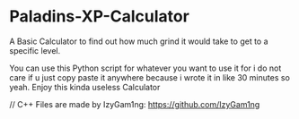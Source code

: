 # Paladins-XP-Calculator
A Basic Calculator to find out how much grind it would take to get to a specific level.

You can use this Python script for whatever you want to use it for i do not care if u just copy paste it anywhere because i wrote it in like 30 minutes so yeah.
Enjoy this kinda useless Calculator

// C++ Files are made by IzyGam1ng: https://github.com/IzyGam1ng
